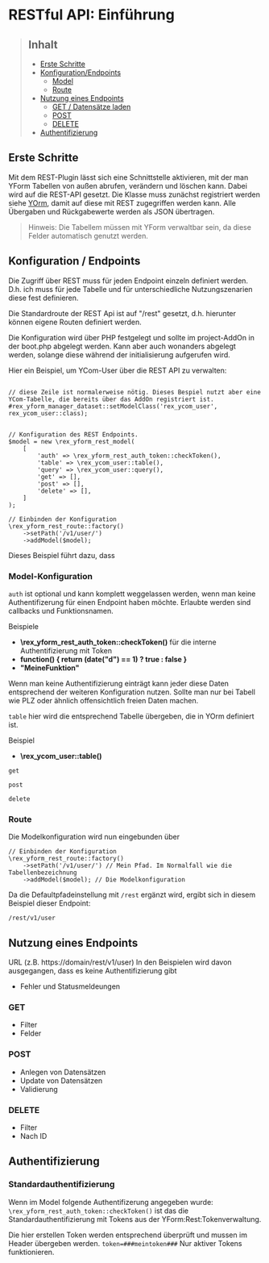 # RESTful API: Einführung

> ## Inhalt
> - [Erste Schritte](#erste-schritte)
> - [Konfiguration/Endpoints](#config)
>   - [Model](#config-model)
>   - [Route](#config-route)
> - [Nutzung eines Endpoints](#use)
>   - [GET / Datensätze laden](#use-get)
>   - [POST](#use-post)
>   - [DELETE](#use-delete)
> - [Authentifizierung](#auth)

<a name="erste schritte"></a>
## Erste Schritte

Mit dem REST-Plugin lässt sich eine Schnittstelle aktivieren, mit der man YForm Tabellen von außen abrufen, verändern und löschen kann. Dabei wird auf die REST-API gesetzt.
Die Klasse muss zunächst registriert werden siehe [YOrm](yorm.md), damit auf diese mit REST zugegriffen werden kann. Alle Übergaben und Rückgabewerte werden als JSON übertragen.

> Hinweis: Die Tabellem müssen mit YForm verwaltbar sein, da diese Felder automatisch genutzt werden.


<a name="config"></a>
## Konfiguration / Endpoints

Die Zugriff über REST muss für jeden Endpoint einzeln definiert werden. D.h. ich muss für jede Tabelle und für unterschiedliche Nutzungszenarien diese fest definieren.

Die Standardroute der REST Api ist auf "/rest" gesetzt, d.h. hierunter können eigene Routen definiert werden. 

Die Konfiguration wird über PHP festgelegt und sollte im project-AddOn in der boot.php abgelegt werden. Kann aber auch wonanders abgelegt werden, solange diese während der initialisierung aufgerufen wird.


Hier ein Beispiel, um YCom-User über die REST API zu verwalten:


```

// diese Zeile ist normalerweise nötig. Dieses Bespiel nutzt aber eine YCom-Tabelle, die bereits über das AddOn registriert ist.
#rex_yform_manager_dataset::setModelClass('rex_ycom_user', rex_ycom_user::class);


// Konfiguration des REST Endpoints.
$model = new \rex_yform_rest_model(
    [
        'auth' => \rex_yform_rest_auth_token::checkToken(),
        'table' => \rex_ycom_user::table(),
        'query' => \rex_ycom_user::query(),
        'get' => [],
        'post' => [],
        'delete' => [],
    ]
);

// Einbinden der Konfiguration
\rex_yform_rest_route::factory()
    ->setPath('/v1/user/')
    ->addModel($model);
```

Dieses Beispiel führt dazu, dass



<a name="config-model"></a>
### Model-Konfiguration

`auth`
ist optional und kann komplett weggelassen werden, wenn man keine Authentifizerung für einen Endpoint haben möchte. Erlaubte werden sind callbacks und Funktionsnamen.

Beispiele

* **\rex_yform_rest_auth_token::checkToken()** für die interne Authentifizierung mit Token
* **function() { return (date("d") == 1) ? true : false }**
* **"MeineFunktion"**

Wenn man keine Authentifizierung einträgt kann jeder diese Daten entsprechend der weiteren Konfiguration nutzen. Sollte man nur bei Tabell wie PLZ oder ähnlich offensichtlich freien Daten machen.


`table`
hier wird die entsprechend Tabelle übergeben, die in YOrm definiert ist.

Beispiel

* **\rex_ycom_user::table()**

`get`

`post`

`delete`

<a name="config-route"></a>
### Route

Die Modelkonfiguration wird nun eingebunden über 

```
// Einbinden der Konfiguration
\rex_yform_rest_route::factory()
    ->setPath('/v1/user/') // Mein Pfad. Im Normalfall wie die Tabellenbezeichnung
    ->addModel($model); // Die Modelkonfiguration
```

Da die Defaultpfadeinstellung mit `/rest` ergänzt wird, ergibt sich in diesem Beispiel dieser Endpoint:

`/rest/v1/user`

<a name="use"></a>
## Nutzung eines Endpoints

URL (z.B. https://domain/rest/v1/user)
In den Beispielen wird davon ausgegangen, dass es keine Authentifizierung gibt

* Fehler und Statusmeldeungen

<a name="use-get"></a>
### GET

* Filter
* Felder

<a name="use-post"></a>
### POST

* Anlegen von Datensätzen
* Update von Datensätzen
* Validierung

<a name="use-delete"></a>
### DELETE

* Filter
* Nach ID

<a name="auth"></a>
## Authentifizierung

### Standardauthentifizierung

Wenn im Model folgende Authentifizerung angegeben wurde: `\rex_yform_rest_auth_token::checkToken()` ist das die Standardauthentifizierung mit Tokens aus der YForm:Rest:Tokenverwaltung.

Die hier erstellen Token werden entsprechend überprüft und mussen im Header übergeben werden. `token=###meintoken###` Nur aktiver Tokens funktionieren.